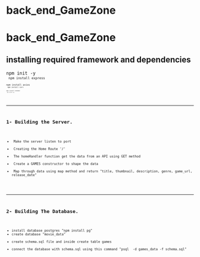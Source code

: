 # back_end_GameZone

# back_end_GameZone

## installing required framework and dependencies ##

<code>npm init -y<code><br>
<code>npm install express<code><br>
<code>npm install axios<code><br>
<code>npm install cors<code><br>
<code>npm install nodemon<code><br>
<code>npm install pg<code><br>


-------------------------------------

## 1- Building the Server.
<ul>
<li> Make the server listen to port</li>
<li> Creating the Home Route '/'</li>
<li> The homeHandler function get the data from an API using GET method</li>
<li> Create a GAMES constructor to shape the data </li>
<li> Map through data using map method and return "title, thumbnail, description, genre, game_url, release_date"</li>
</ul>

-------------------------------------------

## 2- Building The Database.
<ul>
<li>install database postgres "npm install pg"</</li>
<li>create database "movie_data"</li>
<li>create schema.sql file and inside create table games</li>
<li>connect the database with schema.sql using this command "psql  -d games_data -f schema.sql"</li>
</ul>
